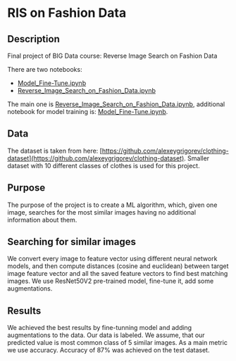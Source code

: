 # RIS on Fashion Data
## Description
Final project of BIG Data course: Reverse Image Search on Fashion Data

There are two notebooks:

* [Model_Fine-Tune.ipynb](Model_Fine-Tune.ipynb)
* [Reverse_Image_Search_on_Fashion_Data.ipynb](Reverse_Image_Search_on_Fashion_Data.ipynb)

The main one is [Reverse_Image_Search_on_Fashion_Data.ipynb](Reverse_Image_Search_on_Fashion_Data.ipynb), additional notebook for model training is: [Model_Fine-Tune.ipynb](Model_Fine-Tune.ipynb).

## Data

The dataset is taken from here: [https://github.com/alexeygrigorev/clothing-dataset](https://github.com/alexeygrigorev/clothing-dataset). Smaller dataset with 10 different classes of clothes is used for this project. 

## Purpose 

The purpose of the project is to create a ML algorithm, which, given one image, searches for the most similar images having no additional information about them.

## Searching for similar images

We convert every image  to feature vector using different neural network models, and then compute distances (cosine and euclidean) between target image feature vector and  all the saved feature vectors to find best matching images. We use ResNet50V2 pre-trained model, fine-tune it, add some augmentations. 

## Results

We achieved the best results by fine-tunning model and adding augmentations to the data. Our data is labeled. We assume, that our predicted value is most common class of 5 similar images. As a main metric we use accuracy. Accuracy of 87%  was achieved on the test dataset.
